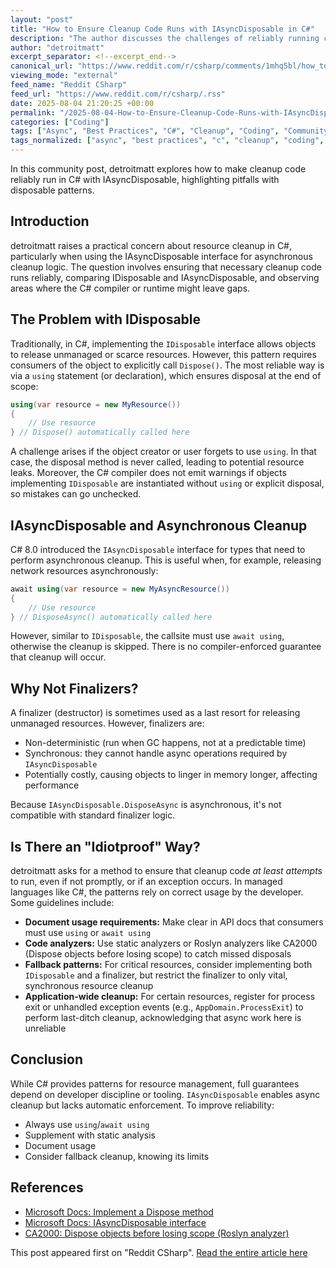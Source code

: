 ```yaml
---
layout: "post"
title: "How to Ensure Cleanup Code Runs with IAsyncDisposable in C#"
description: "The author discusses the challenges of reliably running cleanup code in C#, especially when using IAsyncDisposable for asynchronous operations. The article highlights the limitations of relying on IDisposable, the lack of compiler warnings for missed disposals, and explores options for making cleanup more robust."
author: "detroitmatt"
excerpt_separator: <!--excerpt_end-->
canonical_url: "https://www.reddit.com/r/csharp/comments/1mhq5bl/how_to_make_sure_cleanup_code_gets_run/"
viewing_mode: "external"
feed_name: "Reddit CSharp"
feed_url: "https://www.reddit.com/r/csharp/.rss"
date: 2025-08-04 21:20:25 +00:00
permalink: "/2025-08-04-How-to-Ensure-Cleanup-Code-Runs-with-IAsyncDisposable-in-C.html"
categories: ["Coding"]
tags: ["Async", "Best Practices", "C#", "Cleanup", "Coding", "Community", "Finalizer", "IAsyncDisposable", "IDisposable", "Memory Management", "Resource Management", "Using Statement"]
tags_normalized: ["async", "best practices", "c", "cleanup", "coding", "community", "finalizer", "iasyncdisposable", "idisposable", "memory management", "resource management", "using statement"]
---
```


In this community post, detroitmatt explores how to make cleanup code reliably run in C# with IAsyncDisposable, highlighting pitfalls with disposable patterns.<!--excerpt_end-->

## Introduction

detroitmatt raises a practical concern about resource cleanup in C#, particularly when using the IAsyncDisposable interface for asynchronous cleanup logic. The question involves ensuring that necessary cleanup code runs reliably, comparing IDisposable and IAsyncDisposable, and observing areas where the C# compiler or runtime might leave gaps.

## The Problem with IDisposable

Traditionally, in C#, implementing the `IDisposable` interface allows objects to release unmanaged or scarce resources. However, this pattern requires consumers of the object to explicitly call `Dispose()`. The most reliable way is via a `using` statement (or declaration), which ensures disposal at the end of scope:

```csharp
using(var resource = new MyResource())
{
    // Use resource
} // Dispose() automatically called here
```

A challenge arises if the object creator or user forgets to use `using`. In that case, the disposal method is never called, leading to potential resource leaks. Moreover, the C# compiler does not emit warnings if objects implementing `IDisposable` are instantiated without `using` or explicit disposal, so mistakes can go unchecked.

## IAsyncDisposable and Asynchronous Cleanup

C# 8.0 introduced the `IAsyncDisposable` interface for types that need to perform asynchronous cleanup. This is useful when, for example, releasing network resources asynchronously:

```csharp
await using(var resource = new MyAsyncResource())
{
    // Use resource
} // DisposeAsync() automatically called here
```

However, similar to `IDisposable`, the callsite must use `await using`, otherwise the cleanup is skipped. There is no compiler-enforced guarantee that cleanup will occur.

## Why Not Finalizers?

A finalizer (destructor) is sometimes used as a last resort for releasing unmanaged resources. However, finalizers are:

- Non-deterministic (run when GC happens, not at a predictable time)
- Synchronous: they cannot handle async operations required by `IAsyncDisposable`
- Potentially costly, causing objects to linger in memory longer, affecting performance

Because `IAsyncDisposable.DisposeAsync` is asynchronous, it's not compatible with standard finalizer logic.

## Is There an "Idiotproof" Way?

detroitmatt asks for a method to ensure that cleanup code *at least attempts* to run, even if not promptly, or if an exception occurs. In managed languages like C#, the patterns rely on correct usage by the developer. Some guidelines include:

- **Document usage requirements:** Make clear in API docs that consumers must use `using` or `await using`
- **Code analyzers:** Use static analyzers or Roslyn analyzers like CA2000 (Dispose objects before losing scope) to catch missed disposals
- **Fallback patterns:** For critical resources, consider implementing both `IDisposable` and a finalizer, but restrict the finalizer to only vital, synchronous resource cleanup
- **Application-wide cleanup:** For certain resources, register for process exit or unhandled exception events (e.g., `AppDomain.ProcessExit`) to perform last-ditch cleanup, acknowledging that async work here is unreliable

## Conclusion

While C# provides patterns for resource management, full guarantees depend on developer discipline or tooling. `IAsyncDisposable` enables async cleanup but lacks automatic enforcement. To improve reliability:

- Always use `using`/`await using`
- Supplement with static analysis
- Document usage
- Consider fallback cleanup, knowing its limits

## References

- [Microsoft Docs: Implement a Dispose method](https://learn.microsoft.com/en-us/dotnet/standard/garbage-collection/implementing-dispose)
- [Microsoft Docs: IAsyncDisposable interface](https://learn.microsoft.com/en-us/dotnet/api/system.iasyncdisposable)
- [CA2000: Dispose objects before losing scope (Roslyn analyzer)](https://learn.microsoft.com/en-us/dotnet/fundamentals/code-analysis/quality-rules/ca2000)

This post appeared first on "Reddit CSharp". [Read the entire article here](https://www.reddit.com/r/csharp/comments/1mhq5bl/how_to_make_sure_cleanup_code_gets_run/)
